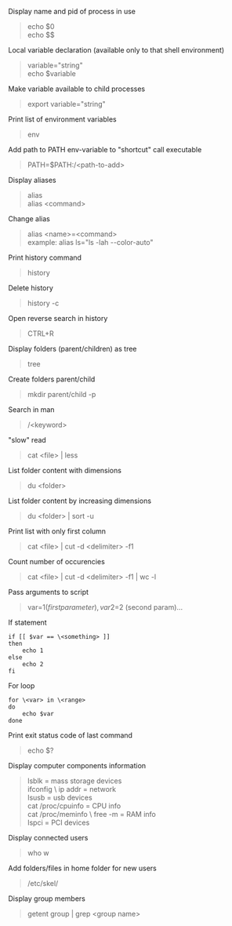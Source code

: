 Display name and pid of process in use  
> echo $0  
> echo $$  

Local variable declaration (available only to that shell environment)  
> variable="string"  
> echo $variable  

Make variable available to child processes  
> export variable="string"  

Print list of environment variables  
> env  

Add path to PATH env-variable to "shortcut" call executable  
> PATH=$PATH:/\<path-to-add>   

Display aliases  
> alias  
> alias \<command>  

Change alias  
> alias \<name>=\<command>  
> example: alias ls="ls -lah --color-auto"  

Print history command  
> history  
  
Delete history  
> history -c  

Open reverse search in history  
> CTRL+R  

Display folders (parent/children) as tree  
> tree  

Create folders parent/child  
> mkdir parent/child -p  

Search in man  
> /\<keyword>  

"slow" read  
> cat \<file> | less    

List folder content with dimensions  
> du \<folder>  
  
List folder content by increasing dimensions  
> du \<folder> | sort -u  

Print list with only first column  
> cat \<file> | cut -d \<delimiter> -f1  
  
Count number of occurencies  
> cat \<file> | cut -d \<delimiter> -f1 | wc -l  

Pass arguments to script  
> var=$1 (first parameter), var2=$2 (second param)...  

If statement  
```
if [[ $var == \<something> ]]
then
	echo 1
else
	echo 2
fi
```

For loop  
```
for \<var> in \<range>
do
	echo $var
done
```

Print exit status code of last command  
> echo $?

Display computer components information  
> lsblk = mass storage devices  
> ifconfig \\ ip addr = network  
> lsusb = usb devices  
> cat /proc/cpuinfo = CPU info  
> cat /proc/meminfo \\ free -m = RAM info  
> lspci = PCI devices  

Display connected users  
> who
> w

Add folders/files in home folder for new users  
> /etc/skel/

Display group members  
> getent group | grep \<group name>
